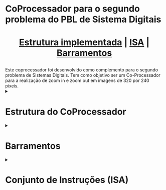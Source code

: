 # CoProcessador para o segundo problema do PBL de Sistema Digitais

<div align="center">
<h1>

 [Estrutura implementada](#estrutura-do-coprocessador) | [ISA](#conjunto-de-instruções-isa) | [Barramentos](#barramentos)
</h1>
</div>
Este coprocessador foi desenvolvido como complemento para o segundo problema de Sistemas Digitais. Tem como objetivo ser um Co-Processador para a realização de zoom in e zoom out em imagens de 320 por 240 pixeis.
<details>
<summary><h1>Estrutura do CoProcessador</h1></summary>

# Estrutura do CoProcessador


<div align="center">
  <figure>
    <img src="docs/CoProcessador .png" width="800px"/>
    <figcaption>
      <p align="center">
        <b>Figura 1</b> - Diagrama de blocos da estrutura do CoProcessador desenvolvido
      </p>
    </figcaption>
  </figure>
</div>
O CoProcessador desenvolvido implementa uma arquitetura simples, sem pipeline ou qualquer forma de paralelismo, assim se faz necessario esperar uma instrução se encerrar para tentar execultar uma nova. A estrutura do CoProcessador é composta por:

- **Memorias**: É composto por 3 memorias utilizando a arquitetura on chip memory da ciclone V, são 3 memorias do tipo ram dual port com sinais de clock sincronos.
- **UEA**: Unidade dee Execução de Algoritmos. É responsavel por realizar os calculos de endereçamento alem de operar os pixeis de modo a atender ao algortimo escolhido.
- **Unidade de controle**: É responsável por gerenciar o fluxo de dados entre os componentes do CoProcessador alem de gerenciar o envio das flags de resultado para o processador _(HPS)_.
- **Decodificador**: É responsável por decodificar as instruções recebidas do processador _(HPS)_ e enviar os bits para a unidade de controle e para a unidade de execução de algoritmos.
- **Modulo VGA**: Responsavel por exibir as informações da memoria ram 2 na tela atraves da porta _VGA_ Presente na DE1-SoC.

> [!NOTE]
> Até o presente momento a UEA e a UC estão localizadas no mesmo bloco always, mas serão separadas futuramente, sendo a **UEA** movida para o modulo `Memory Control` e a **UC** permanecendo no bloco always atual.


<details>
<summary><h2>Tempo de execução das instruções</h2></summary>

## Tempo de execução das instruções

Para cada operação de leitura nas memorias são necessarias 3 ciclos de clock de 100 MHz. alem disso, é necessario mais um ciclo para a finalização e retorno para o estado de espera.
Para a execução de algoritmos o numero de ciclos necessarios é muito superior devido a quantidade de passos a serem execultados.

> [!NOTE]
> Para facilitar a utilização foi inserida uma flag de [done](#barramento-de-flags) que é ativada quando a instrução é concluida, assim basta aguardar o valor dessa flag ser atualizado para 1 para saber que a instrução foi concluida.

</details>
</details>

<details>
<summary><h1>Barramentos</h1></summary>

# Barramentos

O modulo do Coprocessador conta com dois barramentos de entrada e dois de saida

Barramento|Tipo|Tamanho
:---------|:-------|:--------
instruction|Input|29 bits
enable|Input|1 bit
DataOut|Output|8 bits
Flags|Output|4 Bits

<details>
<summary><h3>Barramento de Instruções</h3></summary>

## Barramento de instruções

Este barramento é responsavel por enviar ao Coprocessador as instruções a serem execultadas. O barramento de instruções é de 29 bits sendo 3 deles dedicados aos [8 OP Codes](#conjunto-de-instruções-isa)
que o coprocessador possui, as intruções possuem campos e formatos diferentes, sendo assim nem todas as instruções utilizam os 29 bits.

>[!NOTE]
> No coprocessador, esses dados estão seccionados em 4 barramentos distintos mas que podem ser atribuidos a um unico **PIO**.

</details>

<details>
<summary><h3>Barramento de habilitação do funcioinamento (Enable)</h3></summary>

## Barramento de habilitação do funcioinamento (Enable)

Este barramento serve para informa ao processador que deve ser realizada a instrução que estiver no barramento de instruções. Ele é ativo em nivel logico alto e desativado em nivel logico baixo.


> [!NOTE]
> O sinal ENABLE é utilizado para sincronismo entre o coprocessador e o barramento de instruções.

> [!WARNING]
> **A cada operação deve se alterar o valor para 1 apenas após inserir a instrução no barramento de instruçõe ser realizada, seu valor deve retornar a zero antes da execução da proxima instrução.**

</details>

<details>
<summary><h3>Barramento de Saida (DATA_OUT)</h3></summary>

## Barramento de Saida (DATA_OUT)

O barramento de saida armazena o valor do pixel da imagem original ou da imagem alterada com base no endereço solicitado pela instrução de load. Este valor permanece no barramento até que uma nova instrução seja solicitada.

</details>

<details>
<summary><h3>Barramento de Flags</h3></summary>

## Barramento de Flags

O barramento de flags é responsavel por armazenar as flags de _done_, _erro_, *zoom_maximo* e *zoom_minimo*. No coprocessador essas flags estão separadas em quatro saidas distindas, mas podem ser associadas a um unico **PIO**, já que cada flag se trata de um valor unitario. Quando uma das flags for ativa seu valor logico será de 1 , caso contrario seu valor será 0.

Flag|Significado
:----|:-----------
**Error** | Flag ativada quando a operação realizada resulta em algum erro e o valor disponivel em [DATA_OUT](#barramento-de-saida-data_out) é invalido.
**Max_zoom**| Flag ativada quando o zoom maximo foi alcançado, não sendo possivel efetuar uma operação de zoom in após está flag estar ativa.
**Min_zoom** | Flag ativada quando o zoom minimo foi alcaçado, não sendo possivel efetuar uma operação de zoom out após está flag estar ativa.
**Done** | Flag ativada quando uma operação é finalizada.


</details>
</details>

<details>
<summary><h1>Conjunto de Instruções (ISA)</h1></summary>

# Conjunto de instruções (ISA)

O coprocessador conta com um conjunto de 8 instruções que podem ser utilizadas para realizar operações aritmeticas, de armazenamento e de leitura de dados.

>[!WARNING]
> Uma instrução não é uma função, uma instrução é uma sequencia de bits que dizem ao coprocessador o que fazer, não possui um "retorno" como a chamada de uma função. O que acontece é que ao fim da execução de uma instrução, o coprocessador podera colocar um valor no [barramento de saida](#barramento-de-saida-data_out) e/ou atualizar os valores das [flags](#barramento-de-flags), mas não são todas as intruções que possuem uma escrita no barramento de saida ou no barramento de flags.

>[!NOTE]
> Nem todas as operações utilizão todos os 29 bits disponiveis, observar os campos de cada instrução
> para evitar perda de dados ou problemas de funcionamento.

>[!WARNING]
> Os campos das instruções de dos dados **saem do mais significativo para o menos**, ou seja, o campo do opcode da instrução começa
> no bit 0 e vai até o bit 2 e o mesmo se aplica aos demais campos de acordo com a instrução a ser utilizada.

<details>
<summary><h3>Tabela de Instruções</h3></summary>

## Tabela de Instruções

 OP Code | Nome da operação | Descrição
 :------ | :-------- |:-------
 000 | [REFRESH](#nop) |Informa ao coprocessador que uma nova imagem foi carregada na memoria _A_ e atualiza a memória de exibição para essa nova imagem.
 001 | [LOAD](#load) |carrega no barramento de [SAIDA](#barramento-de-saida-data_out) o valor do pixel associado ao endereço solicitado na instrução.
 010 | [STORE](#store) |Usado para guardar um valor de pixel na memoria A.
 011 | [Vizinho mais proximo para zoom in](#vizinho-mais-proximo-para-zoom-in-nhi_alg-instruction) |Usado para realizar operação de vizinho mais proximo para zoom in.
 100 | [Replicação de pixel](#replicação-de-pixel-pr_alg-instruction) |Usado para realizar operação de replicação de pixel para zoom in.
 101 | [Vizinho mais proximo para zoom out](#vizinho-mais-proximo-para-zoom-out-nh_alg-instruction) |Usado para realizar operação de vizinho mais proximo para zoom out.
 110 | [Média de blocos](#media-de-blocos-ba_alg-instruction) |Usado para realizar operação de media de blocos para zoom out.
 111 | [Reset](#rst) |Usado para reiniciar o coprocessador, retornar o zoom para o padrão e a imagem para a que esta armazenada na memoria _A_.

Descrição detalhada de cada uma das instruções com seus respectivos campos e possiveis [flags](#barramento-de-flags)

>[!NOTE]
> A unica instrução capaz de retornar um valor pelo [barramento de dados](#barramento-de-saida-data_out) é a intrução de [LOAD](#load), todas as outras não retornam ou alteram
> o valor que esta no barramento

>[!WARNING]
> Para realizar uma operação sobe uma imagem de tamanho maximo 320x240 é necessario realizar a operação de [STORE](#store) 76800 vezes, sabendo que a cada vez que a instrução é realizada, é armazenado o valor de um pixel na memoria A que guarda a imagem original.

<details>
<summary><b>REFRESH instruction</b></summary>

### REFRESH

**Campos da instrução REFRESH**

Nome do Campo| Descrição | tamanho |Bit final| Bit inicial
:---------|:---------|:---------|:---------|:----------
Opcode| Codigo da operação (000) | 3 bits| 2 | 0
Não usados | | 26 bits| 28| 3

**Flags que podem ser ativadas**
> Essa instrução não tiva nenhuma flag execeto a flag de [DONE](#barramento-de-flags)

<div align="center">
  <figure>
    <img src="docs/instrução nop.jpg" width="600px"/>
    <figcaption>
      <p align="center">
        <b>Figura 2</b> - Estrutura da instrução REFRESH
      </p>
    </figcaption>
  </figure>
</div>

</details>

<details>
<summary><b>LOAD instruction</b></summary>

### LOAD

**Campos da instrução LOAD**

Nome do Campo| Descrição | tamanho |Bit final| Bit inicial
:---------|:---------|:---------|:---------|:----------
Opcode    | Opcode da instrução (001)| 3 bits| 2 | 0
Address   | Endereço do pixel a ser lido | 17 bits| 19 | 3
Sel Mem   | Memoria a ser lida | 1 bit| 20 | 20
Não usados| | 9 bits| 28| 21

>[!NOTE]
> Para endereçamento o valor pode ir de 0 a 76799, case seja passado um valor maior que este a flag de **erro** será ativa.

- **Flags que podem ser ativadas**
  - `Error` Endereçamento incorreto ou falha na leitura.
  - `Done` Fim da execução da instrução

<div align="center">
  <figure>
    <img src="docs/LOAD inst.jpg" width="600px"/>
    <figcaption>
      <p align="center">
        <b>Figura 3</b> - Estrutura da instrução LOAD
      </p>
    </figcaption>
  </figure>
</div>
</details>

<details>
<summary><b>STORE instruction</b></summary>

### STORE

**Campos da instrução STORE**

Nome do Campo| Descrição | tamanho |Bit final| Bit inicial
:---------|:---------|:---------|:---------|:----------
Opcode| Opcode da instrução (010)|3 bits| 2 | 0
Address| endereçamento que o pixel será escrito | 17 bits | 19 | 3
Sel Mem| Campo não utilizado| 1 bit| 20 | 20
Valor| valor do pixel a ser escrito com 8 bits, em escala de cinza| 8 bits | 28 | 21

>[!NOTE]
> O valor maximo para endereçamento é de 76799, caso seja passado um valor maior que este a flag de erro será ativada.

>[!WARNING]
> Sempre que um dado for escrito, toda a imagem será recarregada na memoria de leitura utilizada pelo vga.

- **Flags que podem ser ativadas**
  - `Error` Endereçamento incorreto ou falha na escrita.
  - `Done` Fim da execução da instrução

<div align="center">
  <figure>
    <img src="docs/STORE inst.jpg" width="600px"/>
    <figcaption>
      <p align="center">
        <b>Figura 4</b> - Estrutura da instrução STORE
      </p>
    </figcaption>
  </figure>
</div>

</details>

<details>
<summary><b>Vizinho mais proximo para zoom in (NHI_ALG instruction)</b></summary>

### Vizinho mais proximo para zoom in (NHI_ALG instruction)

**Campos da instrução NHI_ALG**

Nome do Campo| Descrição | tamanho |Bit final| Bit inicial
:---------|:---------|:---------|:---------|:----------
Opcode|Opcode da instrução (011)| 3 bits| 2|0
Não usados| | 26 bits| 28|3

- **Flags que podem ser ativadas**
  - `Max zoom` Foi alcançado o zoom maximo de 8x permitido pelo coprocessador
  - `Error` falha na realização da operação.
  - `Done` Fim da execução da instrução

<div align="center">
  <figure>
    <img src="docs/NHI_inst.jpg" width="600px"/>
    <figcaption>
      <p align="center">
        <b>Figura 5</b> - Estrutura da instrução NHI_ALG
      </p>
    </figcaption>
  </figure>
</div>

</details>

<details>
<summary><b>Replicação de Pixel (PR_ALG instruction)</b></summary>

### Replicação de Pixel (PR_ALG instruction)

**Campos da instrução PR_ALG**

Nome do Campo| Descrição | tamanho |Bit final| Bit inicial
:---------|:---------|:---------|:---------|:----------
Opcode| Opcode da instrução (100)| 3 bits | 2 | 0
Não usados| | 26 bits| 28|3

- **Flags que podem ser ativadas**
  - `Max zoom` Foi alcançado o zoom maximo de 8x permitido pelo coprocessador
  - `Error` falha na realização da operação.
  - `Done` Fim da execução da instrução
  
<div align="center">
  <figure>
    <img src="docs/PR_ALG inst.jpg" width="600px"/>
    <figcaption>
      <p align="center">
        <b>Figura 6</b> - Estrutura da instrução PR_ALG
      </p>
    </figcaption>
  </figure>
</div>

</details>

<details>
<summary><b>Vizinho mais proximo para zoom out (NH_ALG instruction)</b></summary>

### Vizinho mais proximo para zoom out (NH_ALG instruction)

**Campos da instrução NH_ALG**

Nome do Campo| Descrição | tamanho |Bit final| Bit inicial
:---------|:---------|:---------|:---------|:----------
Opcode| Opcode da instrução (101)| 3 bits | 2 | 0
Não usados| | 26 bits| 28|3

- **Flags que podem ser ativadas**
  - `Min zoom` Foi alcançado o zoom minimo de 0,125x permitido pelo coprocessador
  - `Error` falha na realização da operação.
  - `Done` Fim da execução da instrução

<div align="center">
  <figure>
    <img src="docs/NH_ALG inst.jpg" width="600px"/>
    <figcaption>
      <p align="center">
        <b>Figura 7</b> - Estrutura da instrução NH_ALG
      </p>
    </figcaption>
  </figure>
</div>

</details>

<details>
<summary><b>Media de blocos (BA_ALG instruction)</b></summary>

### Media de blocos (BA_ALG instruction)

**Campos da instrução MULM**

Nome do Campo| Descrição | tamanho |Bit final| Bit inicial
:---------|:---------|:---------|:---------|:----------
Opcode| Opcode da instrução (110)| 3 bits | 2 | 0
Não usados| | 26 bits| 28|3

- **Flags que podem ser ativadas**
  - `Min zoom` Foi alcançado o zoom minimo de 0,125x permitido pelo coprocessador
  - `Error` falha na realização da operação.
  - `Done` Fim da execução da instrução

<div align="center">
  <figure>
    <img src="docs/BA_ALG inst.jpg" width="600px"/>
    <figcaption>
      <p align="center">
        <b>Figura 8</b> - Estrutura da instrução BA_ALG
      </p>
    </figcaption>
  </figure>
</div>

</details>

<details>
<summary><b>RST instruction</b></summary>

### RST

**Campos da instrução RST**

Nome do Campo| Descrição | tamanho |Bit final| Bit inicial
:---------|:---------|:---------|:---------|:----------
Opcode| Opcode da instrução (111)| 3 bits | 2 | 0
Não usado| | 26 bits | 28 | 3

**Flags que podem ser ativadas**
> Essa instrução não tiva nenhuma flag, execeto a flag done.

<div align="center">
  <figure>
    <img src="docs/RST inst.jpg" width="600px"/>
    <figcaption>
      <p align="center">
        <b>Figura 9</b> - Estrutura da instrução RST
      </p>
    </figcaption>
  </figure>
</div>

</details>

</details>